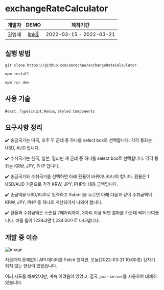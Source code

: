 # exchangeRateCalculator

|개발자|DEMO|제작기간|
|:---:|:---:|:---:|
|권영채|[link🚀](https://exchangecal-zerochae.herokuapp.com/)|2022-03-15 - 2022-03-21|

## 실행 방법

```
git clone https://github.com/zerochae/exchangeRateCalculator

npm install

npm run dev
```

## 사용 기술

`React` , `Typescript`, `Redux`, `Styled Components`

## 요구사항 정리

✔️ 송금국가는 미국, 호주 두 군데 중 하나를 select box로 선택합니다. 각각 통화는 USD, AUD 입니다.

✔️ 수취국가는 한국, 일본, 필리핀 세 군데 중 하나를 select box로 선택합니다. 각각 통화는 KRW, JPY, PHP 입니다.

✔️ 송금국가와 수취국가를 선택하면 아래 환율이 바뀌어나타나야 합니다. 환율은 1 USD/AUD 기준으로 각각 KRW, JPY, PHP의 대응 금액입니다.

✔️ 송금액을 USD/AUD로 입력하고 Submit을 누르면 아래 다음과 같이 수취금액이 KRW, JPY, PHP 중 하나로 계산되어서 나와야 합니다.

✔️ 환율과 수취금액은 소숫점 2째자리까지, 3자리 이상 되면 콤마를 가운데 찍어 보여줍니다. 예를 들어 1234라면 1,234.00으로 나타냅니다.

## 개발 중 이슈

![image](https://user-images.githubusercontent.com/84373490/159194789-79296c07-6504-4c6a-9335-5ad09b7faddb.png)

지금까지 문제없이 API 데이터를 Fetch 했지만, 오늘(2022-03-21 10:00경) 갑자기 되지 않는 현상이 있었습니다. 

여러 시도를 해보았지만, 계속 어려움이 있었고, 결국 `json-server`를 사용하여 대체하였습니다. 
